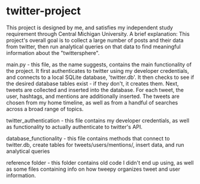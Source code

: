 # twitter-project
This project is designed by me, and satisfies my independent study requirement through Central Michigan University.
A brief explanation:
  This project's overall goal is to collect a large number of posts and their data from twitter, then run analytical queries on that data to find meaningful information about the "twittersphere".

  main.py - this file, as the name suggests, contains the main functionality of the project. It first authenticates to twitter using my developer credentials, and connects to a local SQLite database, 'twitter.db'. It then checks to see if the desired database tables exist - if they don't, it creates them. Next, tweets are collected and inserted into the database. For each tweet, the user, hashtags, and mentions are additionally inserted. The tweets are chosen from my home timeline, as well as from a handful of searches across a broad range of topics.

  twitter_authentication - this file contains my developer credentials, as well as functionality to actually authenticate to twitter's API.

  database_functionality - this file contains methods that connect to twitter.db, create tables for tweets/users/mentions/, insert data, and run analytical queries

  reference folder - this folder contains old code I didn't end up using, as well as some files containing info on how tweepy organizes tweet and user information.
